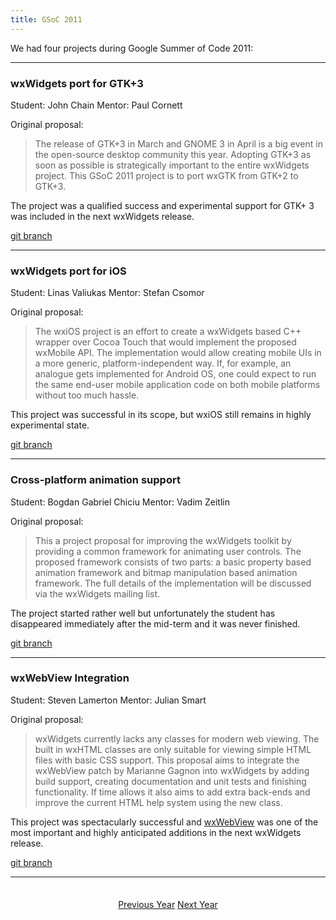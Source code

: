 ```yaml
---
title: GSoC 2011
---
```


We had four projects during Google Summer of Code 2011:

----

### wxWidgets port for GTK+3
Student: John Chain
Mentor: Paul Cornett

Original proposal:

> The release of GTK+3 in March and GNOME 3 in April is a big event in the
> open-source desktop community this year. Adopting GTK+3 as soon as possible
> is strategically important to the entire wxWidgets project. This GSoC 2011
> project is to port wxGTK from GTK+2 to GTK+3.

The project was a qualified success and experimental support for GTK+ 3 was
included in the next wxWidgets release.

[git branch](https://github.com/wxWidgets/wxWidgets/tree/SOC2011_GTK3)

----

### wxWidgets port for iOS
Student: Linas Valiukas
Mentor: Stefan Csomor

Original proposal:

> The wxiOS project is an effort to create a wxWidgets based C++ wrapper over
> Cocoa Touch that would implement the proposed wxMobile API. The
> implementation would allow creating mobile UIs in a more generic,
> platform-independent way. If, for example, an analogue gets implemented
> for Android OS, one could expect to run the same end-user mobile
> application code on both mobile platforms without too much hassle.

This project was successful in its scope, but wxiOS still remains in highly
experimental state.

[git branch](https://github.com/wxWidgets/wxWidgets/tree/SOC2011_WXIOS)

----

### Cross-platform animation support
Student: Bogdan Gabriel Chiciu
Mentor: Vadim Zeitlin

Original proposal:

> This a project proposal for improving the wxWidgets toolkit by providing a
> common framework for animating user controls. The proposed framework
> consists of two parts: a basic property based animation framework and
> bitmap manipulation based animation framework. The full details of the
> implementation will be discussed via the wxWidgets mailing list.

The project started rather well but unfortunately the student has disappeared
immediately after the mid-term and it was never finished.

[git branch](https://github.com/wxWidgets/wxWidgets/tree/SOC2011_ANIMATION)

----

### wxWebView Integration
Student: Steven Lamerton
Mentor: Julian Smart

Original proposal:

> wxWidgets currently lacks any classes for modern web viewing. The built in
> wxHTML classes are only suitable for viewing simple HTML files with basic CSS
> support. This proposal aims to integrate the wxWebView patch by Marianne
> Gagnon into wxWidgets by adding build support, creating documentation and
> unit tests and finishing functionality. If time allows it also aims to add
> extra back-ends and improve the current HTML help system using the new class.

This project was spectacularly successful and
[wxWebView](http://docs.wxwidgets.org/trunk/classwx_web_view.html) was one of
the most important and highly anticipated additions in the next wxWidgets
release.

[git branch](https://github.com/wxWidgets/wxWidgets/tree/SOC2011_WEBVIEW)

----

<p style="margin-top: 2.5em; text-align: center;">
  <a href="../2010/" class="btn btn-lg btn-default"><i class="fa fa-arrow-circle-left fa-fw"></i> Previous Year</a>
  <a href="../2014/" class="btn btn-lg btn-default">Next Year <i class="fa fa-arrow-circle-right fa-fw"></i></a>
</p>
